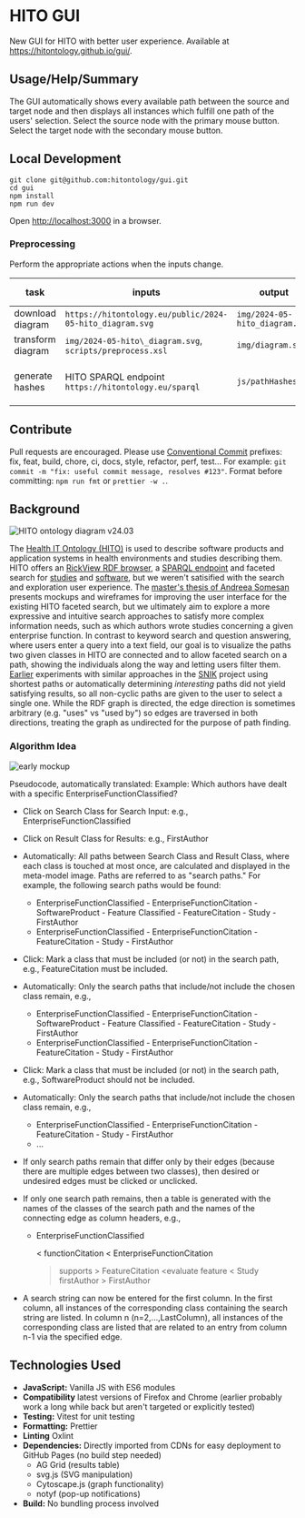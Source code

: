 # HITO GUI

New GUI for HITO with better user experience.
Available at <https://hitontology.github.io/gui/>.

## Usage/Help/Summary

The GUI automatically shows every available path between the source and target node and then displays all instances which fulfill one path of the users' selection.
Select the source node with the primary mouse button.
Select the target node with the secondary mouse button.

## Local Development

    git clone git@github.com:hitontology/gui.git
    cd gui
    npm install
    npm run dev

Open <http://localhost:3000> in a browser.

### Preprocessing

Perform the appropriate actions when the inputs change.

| task              | inputs                                                    | output                         | required action                        |
| ----------------- | --------------------------------------------------------- | ------------------------------ | -------------------------------------- |
| download diagram  | `https://hitontology.eu/public/2024-05-hito_diagram.svg`  | `img/2024-05-hito_diagram.svg` | `npm run download`                     |
| transform diagram | `img/2024-05-hito\_diagram.svg`, `scripts/preprocess.xsl` | `img/diagram.svg`              | `npm run pre`                          |
| generate hashes   | HITO SPARQL endpoint `https://hitontology.eu/sparql`      | `js/pathHashes.js`             | open `stats.html` and copy into output |

## Contribute

Pull requests are encouraged.
Please use [Conventional Commit](https://www.conventionalcommits.org/en/v1.0.0/) prefixes: fix, feat, build, chore, ci, docs, style, refactor, perf, test...
For example: `git commit -m "fix: useful commit message, resolves #123"`.
Format before committing: `npm run fmt` or `prettier -w .`.

## Background

![HITO ontology diagram v24.03](https://hitontology.eu/public/2024-05-hito_diagram.svg)

The [Health IT Ontology (HITO)](https://hitontology.eu/) is used to describe software products and application systems in health environments and studies describing them.
HITO offers an [RickView RDF browser](https://hitontology.eu/ontology/), a [SPARQL endpoint](https://hitontology.eu/sparql/) and faceted search for [studies](https://hitontology.eu/search/) and [software](https://hitontology.eu/search/softwareproduct.html),
but we weren't satisified with the search and exploration user experience.
The [master's thesis of Andreea Somesan](https://hitontology.eu/public/studenttheses/Masterarbeit_Andreea_Somesan.pdf) presents mockups and wireframes for improving the user interface for the existing HITO faceted search,
but we ultimately aim to explore a more expressive and intuitive search approaches to satisfy more complex information needs, such as which authors wrote studies concerning a given enterprise function.
In contrast to keyword search and question answering, where users enter a query into a text field, our goal is to visualize the paths two given classes in HITO are connected and to allow faceted search on a path, showing the individuals along the way and letting users filter them.
[Earlier](https://github.com/snikproject/ciono) experiments with similar approaches in the [SNIK](https://www.snik.eu/) project using shortest paths or automatically determining _interesting_ paths did not yield satisfying results, so all non-cyclic paths are given to the user to select a single one.
While the RDF graph is directed, the edge direction is sometimes arbitrary (e.g. "uses" vs "used by") so edges are traversed in both directions, treating the graph as undirected for the purpose of path finding.

### Algorithm Idea

![early mockup](https://user-images.githubusercontent.com/43496783/122712136-b8442100-d263-11eb-9e2a-c3414e17db92.png)

Pseudocode, automatically translated:
Example: Which authors have dealt with a specific EnterpriseFunctionClassified?

- Click on Search Class for Search Input: e.g., EnterpriseFunctionClassified
- Click on Result Class for Results: e.g., FirstAuthor
- Automatically: All paths between Search Class and Result Class, where each class is touched at most once, are calculated and displayed in the meta-model image. Paths are referred to as "search paths." For example, the following search paths would be found:
  - EnterpriseFunctionClassified - EnterpriseFunctionCitation - SoftwareProduct - Feature Classified - FeatureCitation - Study - FirstAuthor
  - EnterpriseFunctionClassified - EnterpriseFunctionCitation - FeatureCitation - Study - FirstAuthor
- Click: Mark a class that must be included (or not) in the search path, e.g., FeatureCitation must be included.
- Automatically: Only the search paths that include/not include the chosen class remain, e.g.,
  - EnterpriseFunctionClassified - EnterpriseFunctionCitation - SoftwareProduct - Feature Classified - FeatureCitation - Study - FirstAuthor
  - EnterpriseFunctionClassified - EnterpriseFunctionCitation - FeatureCitation - Study - FirstAuthor
- Click: Mark a class that must be included (or not) in the search path, e.g., SoftwareProduct should not be included.
- Automatically: Only the search paths that include/not include the chosen class remain, e.g.,
  - EnterpriseFunctionClassified - EnterpriseFunctionCitation - FeatureCitation - Study - FirstAuthor
  - ...
- If only search paths remain that differ only by their edges (because there are multiple edges between two classes), then desired or undesired edges must be clicked or unclicked.
- If only one search path remains, then a table is generated with the names of the classes of the search path and the names of the connecting edge as column headers, e.g.,

  - EnterpriseFunctionClassified

    < functionCitation < EnterpriseFunctionCitation

    > supports > FeatureCitation
    > <evaluate feature < Study
    > firstAuthor > FirstAuthor

- A search string can now be entered for the first column. In the first column, all instances of the corresponding class containing the search string are listed. In column n (n=2,...,LastColumn), all instances of the corresponding class are listed that are related to an entry from column n-1 via the specified edge.

## Technologies Used

- **JavaScript:** Vanilla JS with ES6 modules
- **Compatibility** latest versions of Firefox and Chrome (earlier probably work a long while back but aren't targeted or explicitly tested)
- **Testing:** Vitest for unit testing
- **Formatting:** Prettier
- **Linting** Oxlint
- **Dependencies:**
  Directly imported from CDNs for easy deployment to GitHub Pages (no build step needed)
  - AG Grid (results table)
  - svg.js (SVG manipulation)
  - Cytoscape.js (graph functionality)
  - notyf (pop-up notifications)
- **Build:** No bundling process involved
